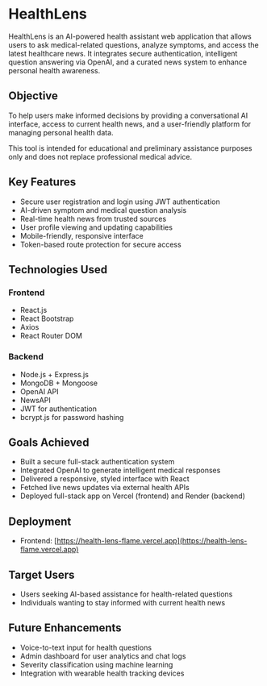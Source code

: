 # HealthLens

HealthLens is an AI-powered health assistant web application that allows users to ask medical-related questions, analyze symptoms, and access the latest healthcare news. It integrates secure authentication, intelligent question answering via OpenAI, and a curated news system to enhance personal health awareness.

  
## Objective

To help users make informed decisions by providing a conversational AI interface, access to current health news, and a user-friendly platform for managing personal health data.

This tool is intended for educational and preliminary assistance purposes only and does not replace professional medical advice.

  
## Key Features

- Secure user registration and login using JWT authentication  
- AI-driven symptom and medical question analysis  
- Real-time health news from trusted sources  
- User profile viewing and updating capabilities  
- Mobile-friendly, responsive interface  
- Token-based route protection for secure access

  
## Technologies Used

  
### Frontend

- React.js  
- React Bootstrap  
- Axios  
- React Router DOM

  
### Backend

- Node.js + Express.js  
- MongoDB + Mongoose  
- OpenAI API  
- NewsAPI  
- JWT for authentication  
- bcrypt.js for password hashing

  
## Goals Achieved

- Built a secure full-stack authentication system  
- Integrated OpenAI to generate intelligent medical responses  
- Delivered a responsive, styled interface with React  
- Fetched live news updates via external health APIs  
- Deployed full-stack app on Vercel (frontend) and Render (backend)

  
## Deployment

- Frontend: [https://health-lens-flame.vercel.app](https://health-lens-flame.vercel.app)  


  
## Target Users

- Users seeking AI-based assistance for health-related questions  
- Individuals wanting to stay informed with current health news

  
## Future Enhancements

- Voice-to-text input for health questions  
- Admin dashboard for user analytics and chat logs  
- Severity classification using machine learning  
- Integration with wearable health tracking devices  
